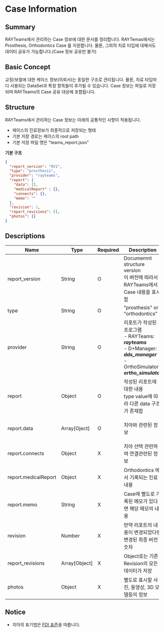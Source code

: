 # Case Information

## Summary
RAYTeams에서 관리하는 Case 정보에 대한 문서를 정리합니다.
RAYTemas에서는 Prosthesis, Orthodontics Case 를 지원합니다.
물론, 그외의 치료 타입에 대해서도 데이터 공유가 가능합니다.(Case 정보 공유만 불가)

## Basic Concept

교정/보철에 대한 케이스 정보(의뢰서)는 동일한 구조로 관리됩니다.
물론, 치료 타입마다 사용되는 DataSet과 특정 항목들이 추가될 수 있습니다.
Case 정보는 파일로 저장되며 RAYTeams의 Case 공유 대상에 포함됩니다.

## Structure

RAYTeams에서 관리하는 Case 정보는 아래의 공통적인 사항이 적용됩니다.

* 케이스의 진료정보가 최종적으로 저장되는 형태
* 기본 저장 경로는 케이스의 root path
* 기본 저장 파일 명은 "teams_report.json"

**기본 구조**
```JSON
{
  "report_version": "RV1",
  "type": "prosthesis",
  "provider": "rayteams",
  "report": {
    "data": [],
    "medicalReport" : {},
    "connects": {},
    "memo": ""
  },
  "revision": 1,
  "report_revisions": [],
  "photos": {}
}
```
## Descriptions

| Name | Type | Required | Description | Docs |
| -- | -- | -- | -- | -- |
| report_version | String | O | Documemnt structure version <br>이 버전에 따라서 RAYTeams에서 Case 내용을 표시함  | |
| type | String | O | "prosthesis" or "orthodontics" |   |
| provider | String | O | 리포트가 작성된 프로그램 <br /> - RAYTeams: ***rayteams***<br> - D+Manager: ***dds_manager*** <br> - OrthoSimulator: ***ortho_simulator*** |   |
| report | Object | O | 작성된 리포트에 대한 내용 <br /> type value에 따라 다른 data 구조가 존재함 |  |
| report.data | Array[Oject] | O | 치아와 관련된 정보 | [Prosthesis Case](./prosthesis/prosthesis-structure-data.md) <br /> [Orthodontics Case](./ortho/ortho-structure-data.md) |  
| report.connects | Object | X | 치아 선택 관련하여 연결관련된 정보  | [Prosthesis connections](./prosthesis/prosthesis-structure-connect.md)|  
| report.medicalReport | Object | X | Orthodontics 에서 기록되는 진료 내용 | [Orthodontics medical records](./ortho/ortho-structure-medicalreport.md) |  
| report.memo | String | X |  Case에 별도로 기록된 메모가 있다면 해당 메모의 내용 |  [Memo](./common/common-structure.md#memo) |
| revision | Number | X | 만약 리포트의 내용이 변경되었다면 변경된 최종 버전 숫자 |  
| report_revisions | Array[Object] | X | Object로는 기존 Revision의 모든 데이터가 저장 |  |
| photos | Object | X | 별도로 표시할 사진, 동영상, 3D 모델등의 정보 | [Photos](./common/common-structure.md#photos) |

## Notice
* 치아의 표기법은 [FDI 표준](https://en.wikipedia.org/wiki/FDI_World_Dental_Federation_notation)을 따릅니다.